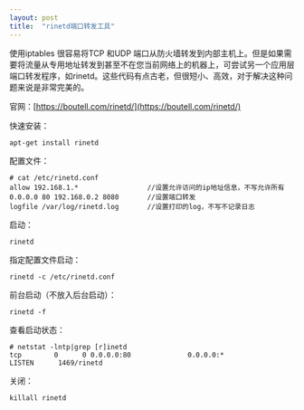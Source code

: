 ```yaml
---
layout: post
title:  "rinetd端口转发工具"
---
```


使用iptables 很容易将TCP 和UDP 端口从防火墙转发到内部主机上。但是如果需要将流量从专用地址转发到甚至不在您当前网络上的机器上，可尝试另一个应用层端口转发程序，如rinetd。这些代码有点古老，但很短小、高效，对于解决这种问题来说是非常完美的。

官网：[https://boutell.com/rinetd/](https://boutell.com/rinetd/)

快速安装：

	apt-get install rinetd

配置文件：

	# cat /etc/rinetd.conf
	allow 192.168.1.*                 //设置允许访问的ip地址信息，不写允许所有
	0.0.0.0 80 192.168.0.2 8080       //设置端口转发
	logfile /var/log/rinetd.log       //设置打印的log，不写不记录日志

启动：

	rinetd

指定配置文件启动：

	rinetd -c /etc/rinetd.conf

前台启动（不放入后台启动）：

	rinetd -f

查看启动状态：

	# netstat -lntp|grep [r]inetd
	tcp        0      0 0.0.0.0:80              0.0.0.0:*               LISTEN      1469/rinetd

关闭：

	killall rinetd

